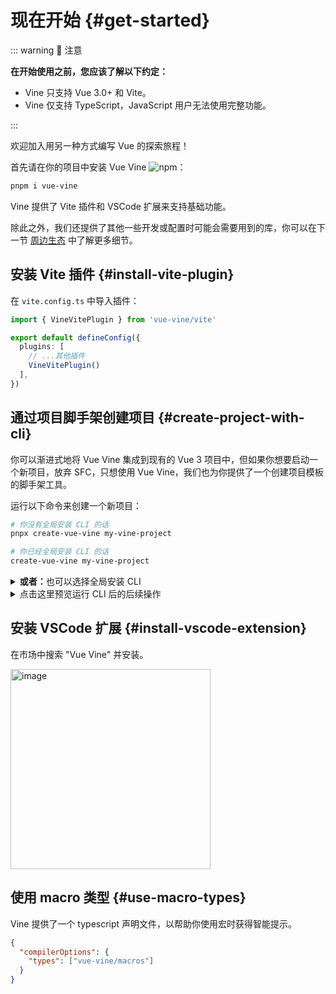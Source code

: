 # 现在开始 {#get-started}

::: warning 🚨 注意

<b>在开始使用之前，您应该了解以下约定：</b>

- Vine 只支持 <span class="hlmark">Vue 3.0+</span> 和 <span class="hlmark">Vite</span>。
- Vine <span class="hlmark">仅支持 TypeScript</span>，JavaScript 用户无法使用完整功能。

:::

欢迎加入用另一种方式编写 Vue 的探索旅程！

首先请在你的项目中安装 Vue Vine ![npm](https://img.shields.io/npm/v/vue-vine)：

```bash
pnpm i vue-vine
```

Vine 提供了 Vite 插件和 VSCode 扩展来支持基础功能。

除此之外，我们还提供了其他一些开发或配置时可能会需要用到的库，你可以在下一节 [周边生态](./ecosystem.md) 中了解更多细节。

## 安装 Vite 插件 {#install-vite-plugin}

在 `vite.config.ts` 中导入插件：

```ts [vite.config.ts]
import { VineVitePlugin } from 'vue-vine/vite'

export default defineConfig({
  plugins: [
    // ...其他插件
    VineVitePlugin()
  ],
})
```

## 通过项目脚手架创建项目 {#create-project-with-cli}

你可以渐进式地将 Vue Vine 集成到现有的 Vue 3 项目中，但如果你想要启动一个新项目，放弃 SFC，只想使用 Vue Vine，我们也为你提供了一个创建项目模板的脚手架工具。

运行以下命令来创建一个新项目：

```bash
# 你没有全局安装 CLI 的话
pnpx create-vue-vine my-vine-project

# 你已经全局安装 CLI 的话
create-vue-vine my-vine-project
```

<details>
<summary class="text-sm text-gray-500 cursor-pointer"><b>或者：</b>也可以选择全局安装 CLI</summary>

```bash
pnpm i -g create-vue-vine
```

</details>

<details>
<summary class="text-sm text-gray-500 cursor-pointer">点击这里预览运行 CLI 后的后续操作</summary>

```text
> pnpx create-vue-vine my-vine-project

...

┌  Vue Vine - Another style of writing Vue components
│
◇  Use Vue Router?
│  Yes
│
◇  Use Pinia as state management?
│  Yes
│
◇  Using atomized css?
│  - UnoCSS
│  - Tailwind
│  - No
│
◇  Install all dependencies for the project now?
│  Yes
│
◇  Project created at: /path/to/my-vine-project
│

...

◇  Dependencies installed!
│
└  You're all set! Now run:

   cd my-vine-project
   pnpm dev

   Happy hacking!
```

</details>

## 安装 VSCode 扩展 {#install-vscode-extension}

在市场中搜索 "Vue Vine" 并安装。

<img width="320" alt="image" src="/vscode-ext-download.png">

## 使用 macro 类型 {#use-macro-types}

Vine 提供了一个 typescript 声明文件，以帮助你使用宏时获得智能提示。

```json [tsconfig.json]
{
  "compilerOptions": {
    "types": ["vue-vine/macros"]
  }
}
```
